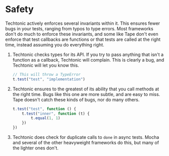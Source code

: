 # Safety

Techtonic actively enforces several invariants within it. This ensures fewer
bugs in your tests, ranging from typos to type errors. Most frameworks don't do
much to enforce these invariants, and some like Tape don't even enforce that
test callbacks are functions or that tests are called at the right time, instead
assuming you do everything right.

1. Techtonic checks types for its API. If you try to pass anything that isn't a
    function as a callback, Techtonic will complain. This is clearly a bug, and
    Techtonic will let you know this.

    ```js
    // This will throw a TypeError
    t.test("test", "implementation")
    ```

2. Techtonic ensures to the greatest of its ability that you call methods at the
    right time. Bugs like this one are more subtle, and are easy to miss. Tape
    doesn't catch these kinds of bugs, nor do many others.

    ```js
    t.test("test", function () {
        t.test("inner", function (t) {
            t.equal(1, 1)
        })
    })
    ```

3. Techtonic does check for duplicate calls to `done` in async tests. Mocha and
    several of the other heavyweight frameworks do this, but many of the lighter
    ones don't.
